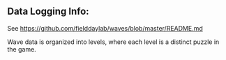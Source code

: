 ## Data Logging Info:
See https://github.com/fielddaylab/waves/blob/master/README.md

Wave data is organized into levels, where each level is a distinct puzzle in the game.